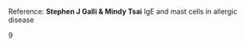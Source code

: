 
<bdl-animate-adobe src="HistaminResized.js" width="850" height="680" name="HistaminResized" fromid="id1" playafterstart="true"></bdl-animate-adobe>


<span class="w3-small">Reference:  **Stephen J Galli & Mindy Tsai** IgE and mast cells in allergic disease
</span>

<div class="w3-center">9</div>


